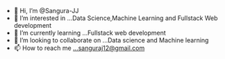 - 👋 Hi, I’m @Sangura-JJ
- 👀 I’m interested in ...Data Science,Machine Learning and Fullstack Web development
- 🌱 I’m currently learning ...Fullstack web development
- 💞️ I’m looking to collaborate on ...Data science and Machine learning
- 📫 How to reach me ...sanguraj12@gmail.com

<!---
SanguraKoded/SanguraKoded is a ✨ special ✨ repository because its `README.md` (this file) appears on your GitHub profile.
You can click the Preview link to take a look at your changes.
--->
